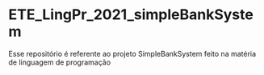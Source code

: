 # ETE_LingPr_2021_simpleBankSystem
Esse repositório é referente ao projeto SimpleBankSystem feito na matéria de linguagem de programação 

